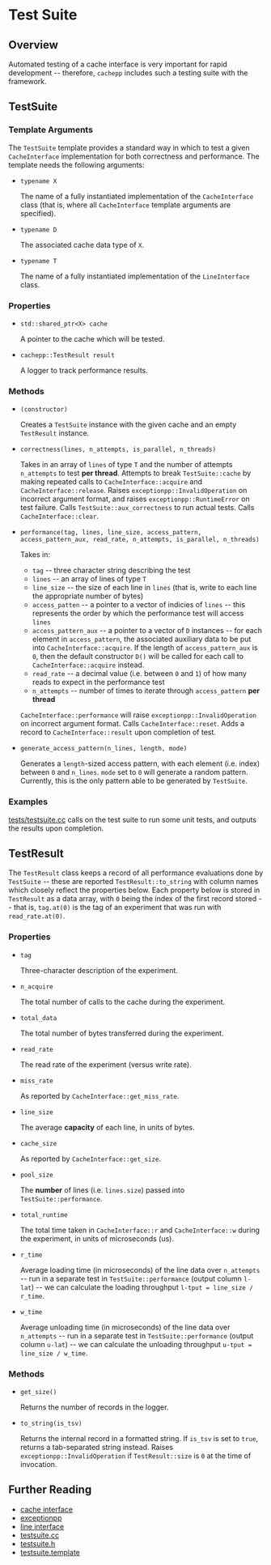 Test Suite
====

Overview
----

Automated testing of a cache interface is very important for rapid development -- therefore, `cachepp` includes such a testing suite with the framework.

TestSuite
----

### Template Arguments

The `TestSuite` template provides a standard way in which to test a given `CacheInterface` implementation for both correctness and performance. The template needs the 
following arguments:

* `typename X`

	The name of a fully instantiated implementation of the `CacheInterface` class (that is, where all `CacheInterface` template arguments are specified).

* `typename D`

	The associated cache data type of `X`.

* `typename T`

	The name of a fully instantiated implementation of the `LineInterface` class.

### Properties

* `std::shared_ptr<X> cache`

	A pointer to the cache which will be tested.

* `cachepp::TestResult result`

	A logger to track performance results.

### Methods

* `(constructor)`

	Creates a `TestSuite` instance with the given cache and an empty `TestResult` instance.

* `correctness(lines, n_attempts, is_parallel, n_threads)`

	Takes in an array of `lines` of type `T` and the number of attempts `n_attempts` to test **per thread**. Attempts to break `TestSuite::cache` by making repeated 
	calls to `CacheInterface::acquire` and `CacheInterface::release`. Raises `exceptionpp::InvalidOperation` on incorrect argument format, and raises 
	`exceptionpp::RuntimeError` on test failure. Calls `TestSuite::aux_correctness` to run actual tests. Calls `CacheInterface::clear`.

* `performance(tag, lines, line_size, access_pattern, access_pattern_aux, read_rate, n_attempts, is_parallel, n_threads)`

	Takes in:

	* `tag` -- three character string describing the test
	* `lines` -- an array of lines of type `T`
	* `line_size` -- the size of each line in `lines` (that is, write to each line the appropriate number of bytes)
	* `access_patten` -- a pointer to a vector of indicies of `lines` -- this represents the order by which the performance test will access `lines`
	* `access_pattern_aux` -- a pointer to a vector of `D` instances -- for each element in `access_pattern`, the associated auxiliary data to be put into 
		`CacheInterface::acquire`. If the length of `access_pattern_aux` is `0`, then the default constructor `D()` will be called for each call to 
		`CacheInterface::acquire` instead.
	* `read_rate` -- a decimal value (i.e. between `0` and `1`) of how many reads to expect in the performance test
	* `n_attempts` -- number of times to iterate through `access_pattern` **per thread**

	`CacheInterface::performance` will raise `exceptionpp::InvalidOperation` on incorrect argument format. Calls `CacheInterface::reset`. Adds a record to 
	`CacheInterface::result` upon completion of test.

* `generate_access_pattern(n_lines, length, mode)`

	Generates a `length`-sized access pattern, with each element (i.e. index) between `0` and `n_lines`. `mode` set to `0` will generate a random pattern. Currently, 
	this is the only pattern able to be generated by `TestSuite`.

### Examples

[tests/testsuite.cc](../../tests/testsuite.cc) calls on the test suite to run some unit tests, and outputs the results upon completion.

TestResult
----

The `TestResult` class keeps a record of all performance evaluations done by `TestSuite` -- these are reported `TestResult::to_string` with column names which closely 
reflect the properties below. Each property below is stored in `TestResult` as a data array, with `0` being the index of the first record stored -- that is, `tag.at(0)`
is the tag of an experiment that was run with `read_rate.at(0)`.

### Properties

* `tag`

	Three-character description of the experiment.

* `n_acquire`

	The total number of calls to the cache during the experiment.

* `total_data`

	The total number of bytes transferred during the experiment.

* `read_rate`

	The read rate of the experiment (versus write rate).

* `miss_rate`

	As reported by `CacheInterface::get_miss_rate`.

* `line_size`

	The average **capacity** of each line, in units of bytes.

* `cache_size`

	As reported by `CacheInterface::get_size`.

* `pool_size`

	The **number** of lines (i.e. `lines.size`) passed into `TestSuite::performance`.

* `total_runtime`

	The total time taken in `CacheInterface::r` and `CacheInterface::w` during the experiment, in units of microseconds (us).

* `r_time`

	Average loading time (in microseconds) of the line data over `n_attempts` -- run in a separate test in `TestSuite::performance` (output column `l-lat`) -- we can 
	calculate the loading throughput `l-tput = line_size / r_time`.

* `w_time`

	Average unloading time (in microseconds) of the line data over `n_attempts` -- run in a separate test in `TestSuite::performance` (output column `u-lat`) -- we 
	can calculate the unloading throughput `u-tput = line_size / w_time`.

### Methods

* `get_size()`

	Returns the number of records in the logger.

* `to_string(is_tsv)`

	Returns the internal record in a formatted string. If `is_tsv` is set to `true`, returns a tab-separated string instead. Raises `exceptionpp::InvalidOperation` 
	if `TestResult::size` is `0` at the time of invocation.

Further Reading
----

* [cache interface](cacheinterface.md)
* [exceptionpp](https://github.com/cripplet/exceptionpp)
* [line interface](lineinterface.md)
* [testsuite.cc](../../src/testsuite.cc)
* [testsuite.h](../../include/src/testsuite.h)
* [testsuite.template](../../include/src/templates/testsuite.template)
